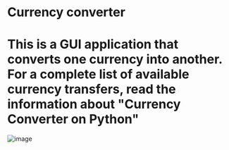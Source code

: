 # Сurrency converter
<h1>
  This is a GUI application that converts one currency into another. For a complete list of available currency transfers, read the information about "Currency Converter on Python"
</h1>

![image](https://github.com/Carcajo/currency_converter/assets/93794796/51dfddd1-0f29-4f50-ae10-ca5e8fe24b41)

